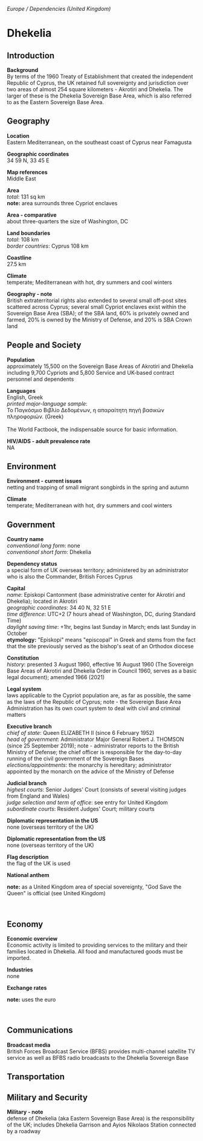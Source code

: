 _Europe / Dependencies (United Kingdom)_

# Dhekelia

## Introduction

**Background**<br>
By terms of the 1960 Treaty of Establishment that created the independent Republic of Cyprus, the UK retained full sovereignty and jurisdiction over two areas of almost 254 square kilometers - Akrotiri and Dhekelia. The larger of these is the Dhekelia Sovereign Base Area, which is also referred to as the Eastern Sovereign Base Area.<br>

## Geography

**Location**<br>
Eastern Mediterranean, on the southeast coast of Cyprus near Famagusta<br>

**Geographic coordinates**<br>
34 59 N, 33 45 E<br>

**Map references**<br>
Middle East<br>

**Area**<br>
_total_: 131 sq km<br>
<strong>note:</strong> area surrounds three Cypriot enclaves<br>

**Area - comparative**<br>
about three-quarters the size of Washington, DC<br>

**Land boundaries**<br>
_total_: 108 km<br>
_border countries_: Cyprus 108 km<br>

**Coastline**<br>
27.5 km<br>

**Climate**<br>
temperate; Mediterranean with hot, dry summers and cool winters<br>

**Geography - note**<br>
British extraterritorial rights also extended to several small off-post sites scattered across Cyprus; several small Cypriot enclaves exist within the Sovereign Base Area (SBA); of the SBA land, 60% is privately owned and farmed, 20% is owned by the Ministry of Defense, and 20% is SBA Crown land<br>

## People and Society

**Population**<br>
approximately 15,500 on the Sovereign Base Areas of Akrotiri and Dhekelia including 9,700 Cypriots and 5,800 Service and UK-based contract personnel and dependents<br>

**Languages**<br>
English, Greek<br>
_printed major-language sample_: <br>Το Παγκόσμιο Βιβλίο Δεδομένων, η απαραίτητη πηγή βασικών πληροφοριών. (Greek)<br><br>The World Factbook, the indispensable source for basic information.<br>

**HIV/AIDS - adult prevalence rate**<br>
NA<br>

## Environment

**Environment - current issues**<br>
netting and trapping of small migrant songbirds in the spring and autumn<br>

**Climate**<br>
temperate; Mediterranean with hot, dry summers and cool winters<br>

## Government

**Country name**<br>
_conventional long form_: none<br>
_conventional short form_: Dhekelia<br>

**Dependency status**<br>
a special form of UK overseas territory; administered by an administrator who is also the Commander, British Forces Cyprus<br>

**Capital**<br>
_name_: Episkopi Cantonment (base administrative center for Akrotiri and Dhekelia); located in Akrotiri<br>
_geographic coordinates_: 34 40 N, 32 51 E<br>
_time difference_: UTC+2 (7 hours ahead of Washington, DC, during Standard Time)<br>
_daylight saving time_: +1hr, begins last Sunday in March; ends last Sunday in October<br>
<strong>etymology:</strong> "Episkopi" means "episcopal" in Greek and stems from the fact that the site previously served as the bishop's seat of an Orthodox diocese<br>

**Constitution**<br>
_history_: presented 3 August 1960, effective 16 August 1960 (The Sovereign Base Areas of Akrotiri and Dhekelia Order in Council 1960, serves as a basic legal document); amended 1966 (2021)<br>

**Legal system**<br>
laws applicable to the Cypriot population are, as far as possible, the same as the laws of the Republic of Cyprus; note - the Sovereign Base Area Administration has its own court system to deal with civil and criminal matters<br>

**Executive branch**<br>
_chief of state_: Queen ELIZABETH II (since 6 February 1952)<br>
_head of government_: Administrator Major General Robert J. THOMSON (since 25 September 2019); note - administrator reports to the British Ministry of Defense; the chief officer is responsible for the day-to-day running of the civil government of the Sovereign Bases<br>
_elections/appointments_: the monarchy is hereditary; administrator appointed by the monarch on the advice of the Ministry of Defense<br>

**Judicial branch**<br>
_highest courts_: Senior Judges' Court (consists of several visiting judges from England and Wales)<br>
_judge selection and term of office_: see entry for United Kingdom<br>
_subordinate courts_: Resident Judges' Court; military courts<br>

**Diplomatic representation in the US**<br>
none (overseas territory of the UK)<br>

**Diplomatic representation from the US**<br>
none (overseas territory of the UK)<br>

**Flag description**<br>
the flag of the UK is used<br>

**National anthem**<br>
<p><strong>note:</strong> as a United Kingdom area of special sovereignty, "God Save the Queen" is official (see United Kingdom)</p><br>

## Economy

**Economic overview**<br>
Economic activity is limited to providing services to the military and their families located in Dhekelia. All food and manufactured goods must be imported.<br>

**Industries**<br>
none<br>

**Exchange rates**<br>
<p><strong>note:</strong> uses the euro</p><br>

## Communications

**Broadcast media**<br>
British Forces Broadcast Service (BFBS) provides multi-channel satellite TV service as well as BFBS radio broadcasts to the Dhekelia Sovereign Base<br>

## Transportation

## Military and Security

**Military - note**<br>
defense of Dhekelia (aka Eastern Sovereign Base Area) is the responsibility of the UK; includes Dhekelia Garrison and Ayios Nikolaos Station connected by a roadway<br>

